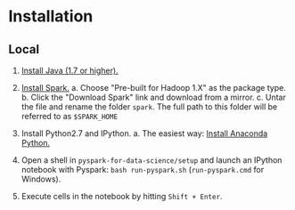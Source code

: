 # Installation

## Local

1. [Install Java (1.7 or higher).](https://java.com/en/download/help/download_options.xml)
2. [Install Spark.](https://spark.apache.org/downloads.html)
    a. Choose "Pre-built for Hadoop 1.X" as the package type.
    b. Click the "Download Spark" link and download from a mirror.
    c. Untar the file and rename the folder `spark`. The full path to this folder will be referred to as `$SPARK_HOME`

3. Install Python2.7 and IPython.
    a. The easiest way: [Install Anaconda Python.](http://continuum.io/downloads)

4. Open a shell in `pyspark-for-data-science/setup` and launch an IPython notebook with Pyspark: `bash run-pyspark.sh` (`run-pyspark.cmd` for Windows).
5. Execute cells in the notebook by hitting `Shift + Enter`.